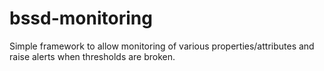 bssd-monitoring
===============

Simple framework to allow monitoring of various properties/attributes and raise alerts when thresholds are broken.